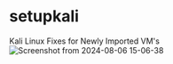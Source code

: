 # setupkali
Kali Linux Fixes for Newly Imported VM's
![Screenshot from 2024-08-06 15-06-38](https://github.com/user-attachments/assets/d15db7b0-6eaf-4fbd-a2b6-f586b2d1ae91)
